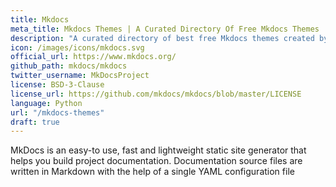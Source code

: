 ```yaml
---
title: Mkdocs
meta_title: Mkdocs Themes | A Curated Directory Of Free Mkdocs Themes
description: "A curated directory of best free Mkdocs themes created by independent web designers & developers that are open source, MIT licensed & available for free to download."
icon: /images/icons/mkdocs.svg
official_url: https://www.mkdocs.org/
github_path: mkdocs/mkdocs
twitter_username: MkDocsProject
license: BSD-3-Clause
license_url: https://github.com/mkdocs/mkdocs/blob/master/LICENSE
language: Python
url: "/mkdocs-themes"
draft: true
---
```

MkDocs is an easy-to use, fast and lightweight static site generator that helps you build project documentation. Documentation source files are written in Markdown with the help of a single YAML configuration file
